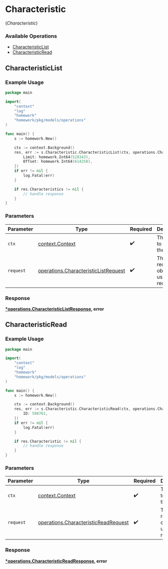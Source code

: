 # Characteristic
(*Characteristic*)

### Available Operations

* [CharacteristicList](#characteristiclist)
* [CharacteristicRead](#characteristicread)

## CharacteristicList

### Example Usage

```go
package main

import(
	"context"
	"log"
	"homework"
	"homework/pkg/models/operations"
)

func main() {
    s := homework.New()

    ctx := context.Background()
    res, err := s.Characteristic.CharacteristicList(ctx, operations.CharacteristicListRequest{
        Limit: homework.Int64(528343),
        Offset: homework.Int64(614258),
    })
    if err != nil {
        log.Fatal(err)
    }

    if res.Characteristics != nil {
        // handle response
    }
}
```

### Parameters

| Parameter                                                                                    | Type                                                                                         | Required                                                                                     | Description                                                                                  |
| -------------------------------------------------------------------------------------------- | -------------------------------------------------------------------------------------------- | -------------------------------------------------------------------------------------------- | -------------------------------------------------------------------------------------------- |
| `ctx`                                                                                        | [context.Context](https://pkg.go.dev/context#Context)                                        | :heavy_check_mark:                                                                           | The context to use for the request.                                                          |
| `request`                                                                                    | [operations.CharacteristicListRequest](../../models/operations/characteristiclistrequest.md) | :heavy_check_mark:                                                                           | The request object to use for the request.                                                   |


### Response

**[*operations.CharacteristicListResponse](../../models/operations/characteristiclistresponse.md), error**


## CharacteristicRead

### Example Usage

```go
package main

import(
	"context"
	"log"
	"homework"
	"homework/pkg/models/operations"
)

func main() {
    s := homework.New()

    ctx := context.Background()
    res, err := s.Characteristic.CharacteristicRead(ctx, operations.CharacteristicReadRequest{
        ID: 598761,
    })
    if err != nil {
        log.Fatal(err)
    }

    if res.Characteristic != nil {
        // handle response
    }
}
```

### Parameters

| Parameter                                                                                    | Type                                                                                         | Required                                                                                     | Description                                                                                  |
| -------------------------------------------------------------------------------------------- | -------------------------------------------------------------------------------------------- | -------------------------------------------------------------------------------------------- | -------------------------------------------------------------------------------------------- |
| `ctx`                                                                                        | [context.Context](https://pkg.go.dev/context#Context)                                        | :heavy_check_mark:                                                                           | The context to use for the request.                                                          |
| `request`                                                                                    | [operations.CharacteristicReadRequest](../../models/operations/characteristicreadrequest.md) | :heavy_check_mark:                                                                           | The request object to use for the request.                                                   |


### Response

**[*operations.CharacteristicReadResponse](../../models/operations/characteristicreadresponse.md), error**

